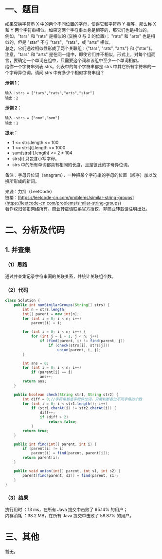 # 一、题目
如果交换字符串 X 中的两个不同位置的字母，使得它和字符串 Y 相等，那么称 X 和 Y 两个字符串相似。如果这两个字符串本身是相等的，那它们也是相似的。    
例如，"tars" 和 "rats" 是相似的 (交换 0 与 2 的位置)； "rats" 和 "arts" 也是相似的，但是 "star" 不与 "tars"，"rats"，或 "arts" 相似。    
总之，它们通过相似性形成了两个关联组：{"tars", "rats", "arts"} 和 {"star"}。注意，"tars" 和 "arts" 是在同一组中，即使它们并不相似。形式上，对每个组而言，要确定一个单词在组中，只需要这个词和该组中至少一个单词相似。    
给你一个字符串列表 strs。列表中的每个字符串都是 strs 中其它所有字符串的一个字母异位词。请问 strs 中有多少个相似字符串组？    
     
**示例 1：**
```
输入：strs = ["tars","rats","arts","star"]
输出：2
```
**示例 2：**     
```
输入：strs = ["omv","ovm"]
输出：1
```
    
**提示：**    
- 1 <= strs.length <= 100
- 1 <= strs[i].length <= 1000
- sum(strs[i].length) <= 2 * 104
- strs[i] 只包含小写字母。
- strs 中的所有单词都具有相同的长度，且是彼此的字母异位词。
     
备注：字母异位词（anagram），一种把某个字符串的字母的位置（顺序）加以改换所形成的新词。       
     
来源：力扣（LeetCode）     
链接：[https://leetcode-cn.com/problems/similar-string-groups](https://leetcode-cn.com/problems/similar-string-groups)      
著作权归领扣网络所有。商业转载请联系官方授权，非商业转载请注明出处。     
# 二、分析及代码    
## 1. 并查集
### （1）思路
通过并查集记录字符串间的关联关系，并统计关联组个数。    
### （2）代码
```java
class Solution {
    public int numSimilarGroups(String[] strs) {
        int n = strs.length;
        int[] parent = new int[n];
        for (int i = 0; i < n; i++)
            parent[i] = i;

        for (int i = 0; i < n; i++) {
            for (int j = i + 1; j < n; j++)
                if (find(parent, i) != find(parent, j))
                    if (check(strs[i], strs[j]))
                        union(parent, i, j);
        }

        int ans = 0;
        for (int i = 0; i < n; i++)
            if (parent[i] == i)
                ans++;
        return ans;       
    }

    public boolean check(String str1, String str2) {
        int diff = 0;//字符串都是字母异位词，只需判断各位不同字母的个数
        for (int i = 0; i < str1.length(); i++)
            if (str1.charAt(i) != str2.charAt(i)) {
                diff++;
                if (diff > 2)
                    return false;
            }
        return true;
    }

    public int find(int[] parent, int i) {
        if (parent[i] != i)
            parent[i] = find(parent, parent[i]);
        return parent[i];
    }

    public void union(int[] parent, int s1, int s2) {
        parent[find(parent, s2)] = find(parent, s1);
    }
}
```
### （3）结果
执行用时 ：13 ms，在所有 Java 提交中击败了 95.14% 的用户；    
内存消耗 ：38.2 MB，在所有 Java 提交中击败了 58.87% 的用户。      
# 三、其他
暂无。  
